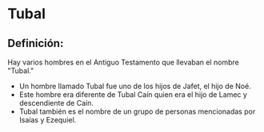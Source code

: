 # Tubal

## Definición: 

Hay varios hombres en el Antiguo Testamento que llevaban el nombre "Tubal."

* Un hombre llamado Tubal fue uno de los hijos de Jafet, el hijo de Noé.
* Este hombre era diferente de Tubal Caín quien era el hijo de Lamec y descendiente de Caín.
* Tubal también es el nombre de un grupo de personas mencionadas por Isaías y Ezequiel.

